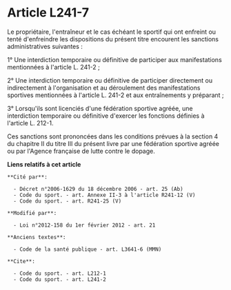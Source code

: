 # Article L241-7

Le propriétaire, l'entraîneur et le cas échéant le sportif qui ont enfreint ou tenté d'enfreindre les dispositions du présent
titre encourent les sanctions administratives suivantes : 

1° Une interdiction temporaire ou définitive de participer aux manifestations mentionnées à l'article L. 241-2 ; 

2° Une interdiction temporaire ou définitive de participer directement ou indirectement à l'organisation et au déroulement
des manifestations sportives mentionnées à l'article L. 241-2 et aux entraînements y préparant ; 

3° Lorsqu'ils sont licenciés d'une fédération sportive agréée, une interdiction temporaire ou définitive d'exercer les
fonctions définies à l'article L. 212-1. 

Ces sanctions sont prononcées dans les conditions prévues à la section 4 du chapitre II du titre III du présent livre par une
fédération sportive agréée ou par l'Agence française de lutte contre le dopage.

**Liens relatifs à cet article**

	**Cité par**:

	  - Décret n°2006-1629 du 18 décembre 2006 - art. 25 (Ab)
	  - Code du sport. - art. Annexe II-3 à l'article R241-12 (V)
	  - Code du sport. - art. R241-25 (V)

	**Modifié par**:

	  - Loi n°2012-158 du 1er février 2012 - art. 21

	**Anciens textes**:

	  - Code de la santé publique - art. L3641-6 (MMN)

	**Cite**:

	  - Code du sport. - art. L212-1
	  - Code du sport. - art. L241-2
